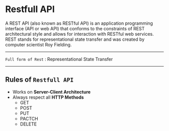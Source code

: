 # Restfull API

A REST API (also known as RESTful API) is an application programming interface (API or web API) that conforms to the constraints of REST architectural style and allows for interaction with RESTful web services. REST stands for representational state transfer and was created by computer scientist Roy Fielding.

---

`Full form of Rest` : Representational State Transfer

---

## Rules of `Restfull API`

- Works on **Server-Client Architecture**
- Always respect all **HTTP Methods**
  - GET
  - POST
  - PUT
  - PACTCH
  - DELETE
